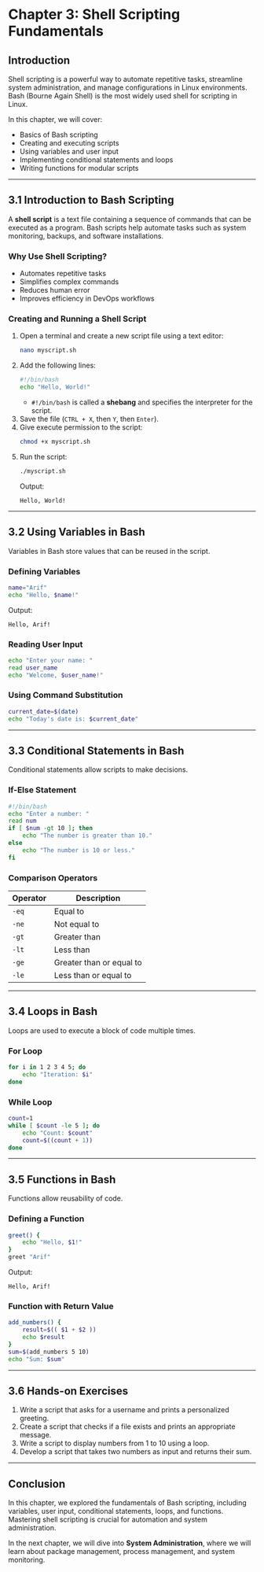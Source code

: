 # **Chapter 3: Shell Scripting Fundamentals**  

## **Introduction**  
Shell scripting is a powerful way to automate repetitive tasks, streamline system administration, and manage configurations in Linux environments. Bash (Bourne Again Shell) is the most widely used shell for scripting in Linux.  

In this chapter, we will cover:  
- Basics of Bash scripting  
- Creating and executing scripts  
- Using variables and user input  
- Implementing conditional statements and loops  
- Writing functions for modular scripts  

---

## **3.1 Introduction to Bash Scripting**  
A **shell script** is a text file containing a sequence of commands that can be executed as a program. Bash scripts help automate tasks such as system monitoring, backups, and software installations.  

### **Why Use Shell Scripting?**  
- Automates repetitive tasks  
- Simplifies complex commands  
- Reduces human error  
- Improves efficiency in DevOps workflows  

### **Creating and Running a Shell Script**  
1. Open a terminal and create a new script file using a text editor:  
   ```bash
   nano myscript.sh
   ```
2. Add the following lines:  
   ```bash
   #!/bin/bash
   echo "Hello, World!"
   ```
   - `#!/bin/bash` is called a **shebang** and specifies the interpreter for the script.  
3. Save the file (`CTRL + X`, then `Y`, then `Enter`).  
4. Give execute permission to the script:  
   ```bash
   chmod +x myscript.sh
   ```
5. Run the script:  
   ```bash
   ./myscript.sh
   ```
   Output:  
   ```
   Hello, World!
   ```

---

## **3.2 Using Variables in Bash**  
Variables in Bash store values that can be reused in the script.  

### **Defining Variables**  
```bash
name="Arif"
echo "Hello, $name!"
```
Output:  
```
Hello, Arif!
```

### **Reading User Input**  
```bash
echo "Enter your name: "
read user_name
echo "Welcome, $user_name!"
```

### **Using Command Substitution**  
```bash
current_date=$(date)
echo "Today's date is: $current_date"
```

---

## **3.3 Conditional Statements in Bash**  
Conditional statements allow scripts to make decisions.  

### **If-Else Statement**  
```bash
#!/bin/bash
echo "Enter a number: "
read num
if [ $num -gt 10 ]; then
    echo "The number is greater than 10."
else
    echo "The number is 10 or less."
fi
```

### **Comparison Operators**  
| Operator | Description |
|----------|------------|
| `-eq`   | Equal to  |
| `-ne`   | Not equal to  |
| `-gt`   | Greater than  |
| `-lt`   | Less than  |
| `-ge`   | Greater than or equal to  |
| `-le`   | Less than or equal to  |

---

## **3.4 Loops in Bash**  
Loops are used to execute a block of code multiple times.  

### **For Loop**  
```bash
for i in 1 2 3 4 5; do
    echo "Iteration: $i"
done
```

### **While Loop**  
```bash
count=1
while [ $count -le 5 ]; do
    echo "Count: $count"
    count=$((count + 1))
done
```

---

## **3.5 Functions in Bash**  
Functions allow reusability of code.  

### **Defining a Function**  
```bash
greet() {
    echo "Hello, $1!"
}
greet "Arif"
```
Output:  
```
Hello, Arif!
```

### **Function with Return Value**  
```bash
add_numbers() {
    result=$(( $1 + $2 ))
    echo $result
}
sum=$(add_numbers 5 10)
echo "Sum: $sum"
```

---

## **3.6 Hands-on Exercises**  
1. Write a script that asks for a username and prints a personalized greeting.  
2. Create a script that checks if a file exists and prints an appropriate message.  
3. Write a script to display numbers from 1 to 10 using a loop.  
4. Develop a script that takes two numbers as input and returns their sum.  

---

## **Conclusion**  
In this chapter, we explored the fundamentals of Bash scripting, including variables, user input, conditional statements, loops, and functions. Mastering shell scripting is crucial for automation and system administration.  

In the next chapter, we will dive into **System Administration**, where we will learn about package management, process management, and system monitoring.
